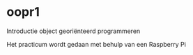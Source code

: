 # oopr1
Introductie object georiënteerd programmeren

Het practicum wordt gedaan met behulp van een Raspberry Pi
